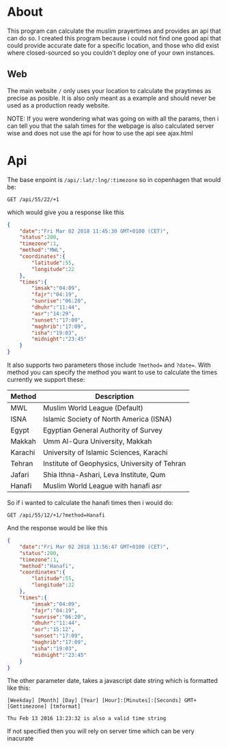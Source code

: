 # About
This program can calculate the muslim prayertimes and provides an api that can do so. 
I created this program because i could not find one good api that could provide accurate
date for a specific location, and those who did exist where closed-sourced so you couldn't deploy
one of your own instances.

## Web
The main website `/` only uses your location to calculate the praytimes as precise as 
posible. It is also only meant as a example and should never be used as a production ready
website.

NOTE: If you were wondering what was going on with all the params, then i can tell you that
the salah times for the webpage is also calculated server wise and does not use the api
for how to use the api see ajax.html

# Api
The base enpoint is `/api/:lat/:lng/:timezone` so in copenhagen that would be:
```http
GET /api/55/22/+1
```

which would give you a response like this
```json
{
    "date":"Fri Mar 02 2018 11:45:30 GMT+0100 (CET)",
    "status":200,
    "timezone":1,
    "method":"MWL",
    "coordinates":{
        "latitude":55,
        "longitude":22
    },
    "times":{
        "imsak":"04:09",
        "fajr":"04:19",
        "sunrise":"06:20",
        "dhuhr":"11:44",
        "asr":"14:29",
        "sunset":"17:09",
        "maghrib":"17:09",
        "isha":"19:03",
        "midnight":"23:45"
    }
}
```

It also supports two parameters those include `?method=` and `?date=`. With method you can specify the method you want to use
to calculate the times currently we support these:

| Method  | Description                                   |
|---------|-----------------------------------------------|
| MWL     | Muslim World League (Default)                 |
| ISNA    | Islamic Society of North America (ISNA)       |
| Egypt   | Egyptian General Authority of Survey          |
| Makkah  | Umm Al-Qura University, Makkah                |
| Karachi | University of Islamic Sciences, Karachi       |
| Tehran  | Institute of Geophysics, University of Tehran |
| Jafari  | Shia Ithna-Ashari, Leva Institute, Qum        |
| Hanafi  | Muslim World League with hanafi asr           |

So if i wanted to calculate the hanafi times then i would do:
```http
GET /api/55/12/+1/?method=Hanafi
```
And the response would be like this
```json
{
    "date":"Fri Mar 02 2018 11:56:47 GMT+0100 (CET)",
    "status":200,
    "timezone":1,
    "method":"Hanafi",
    "coordinates":{
        "latitude":55,
        "longitude":22
    },
    "times":{
        "imsak":"04:09",
        "fajr":"04:19",
        "sunrise":"06:20",
        "dhuhr":"11:44",
        "asr":"15:12",
        "sunset":"17:09",
        "maghrib":"17:09",
        "isha":"19:03",
        "midnight":"23:45"
    }
}
```

The other parameter date, takes a javascript date string which is formatted like this:
```
[Weekday] [Month] [Day] [Year] [Hour]:[Minutes]:[Seconds] GMT+[Gmttimezone] [tmformat]

Thu Feb 13 2016 13:23:32 is also a valid time string
```
If not specified then you will rely on server time which can be very inacurate